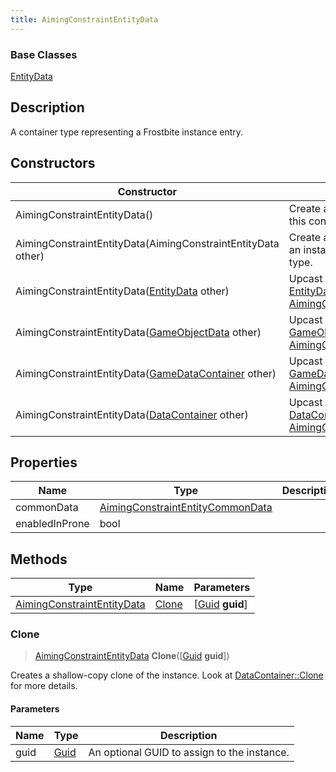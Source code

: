 ```yaml
---
title: AimingConstraintEntityData
---
```

### Base Classes

[EntityData](/vext/ref/fb/entitydata/)

## Description

A container type representing a Frostbite instance entry.

## Constructors

| Constructor                                                                           | Description                                                                                                                                 |
| ------------------------------------------------------------------------------------- | ------------------------------------------------------------------------------------------------------------------------------------------- |
| AimingConstraintEntityData()                                                          | Create a new instance of this container type.                                                                                               |
| AimingConstraintEntityData(AimingConstraintEntityData other)                          | Create a reference copy of an instance of the same type.                                                                                    |
| AimingConstraintEntityData([EntityData](/vext/ref/fb/entitydata/) other)                            | Upcast an instance of type [EntityData](/vext/ref/fb/entitydata/) to [AimingConstraintEntityData](/vext/ref/fb/aimingconstraintentitydata/).                            |
| AimingConstraintEntityData([GameObjectData](/vext/ref/fb/gameobjectdata/) other)                    | Upcast an instance of type [GameObjectData](/vext/ref/fb/gameobjectdata/) to [AimingConstraintEntityData](/vext/ref/fb/aimingconstraintentitydata/).                    |
| AimingConstraintEntityData([GameDataContainer](/vext/ref/fb/gamedatacontainer/) other)              | Upcast an instance of type [GameDataContainer](/vext/ref/fb/gamedatacontainer/) to [AimingConstraintEntityData](/vext/ref/fb/aimingconstraintentitydata/).              |
| AimingConstraintEntityData([DataContainer](/vext/ref/shared/class/datacontainer) other) | Upcast an instance of type [DataContainer](/vext/ref/shared/class/datacontainer) to [AimingConstraintEntityData](/vext/ref/fb/aimingconstraintentitydata/). |

## Properties

| Name           | Type                                                                 | Description |
| -------------- | -------------------------------------------------------------------- | ----------- |
| commonData     | [AimingConstraintEntityCommonData](/vext/ref/fb/aimingconstraintentitycommondata/) |             |
| enabledInProne | bool                                                                 |             |

## Methods

| Type                                                     | Name            | Parameters                                     |
| -------------------------------------------------------- | --------------- | ---------------------------------------------- |
| [AimingConstraintEntityData](/vext/ref/fb/aimingconstraintentitydata/) | [Clone](#clone) | \[[Guid](/vext/ref/shared/class/guid) **guid**\] |

### Clone

> [AimingConstraintEntityData](/vext/ref/fb/aimingconstraintentitydata/) **Clone**(\[[Guid](/vext/ref/shared/class/guid) **guid**\])

Creates a shallow-copy clone of the instance. Look at [DataContainer::Clone](/vext/ref/shared/class/datacontainer#clone) for more details.

#### Parameters

| Name | Type         | Description                                 |
| ---- | ------------ | ------------------------------------------- |
| guid | [Guid](/vext/ref/shared/class/guid/) | An optional GUID to assign to the instance. |

